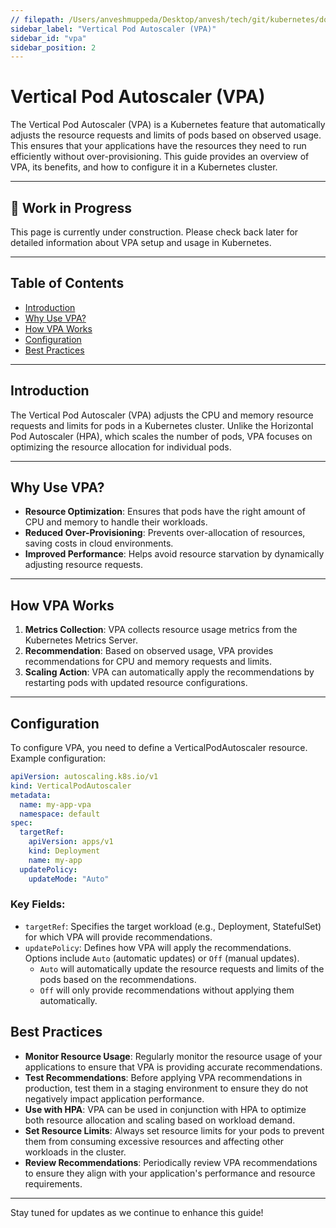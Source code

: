 ```yaml
---
// filepath: /Users/anveshmuppeda/Desktop/anvesh/tech/git/kubernetes/docs/scaling/vpa.md
sidebar_label: "Vertical Pod Autoscaler (VPA)"
sidebar_id: "vpa"
sidebar_position: 2
---
```


# Vertical Pod Autoscaler (VPA)

The Vertical Pod Autoscaler (VPA) is a Kubernetes feature that automatically adjusts the resource requests and limits of pods based on observed usage. This ensures that your applications have the resources they need to run efficiently without over-provisioning. This guide provides an overview of VPA, its benefits, and how to configure it in a Kubernetes cluster.

---

<div style={{ backgroundColor: '#f9f9f9', borderLeft: '4px solid #0078d4', padding: '1rem', margin: '1rem 0', borderRadius: '5px' }}>
    <h2 style={{ marginTop: 0 }}>🚧 Work in Progress</h2>
    <p>This page is currently under construction. Please check back later for detailed information about VPA setup and usage in Kubernetes.</p>
</div>

---

## Table of Contents
- [Introduction](#introduction)
- [Why Use VPA?](#why-use-vpa)
- [How VPA Works](#how-vpa-works)
- [Configuration](#configuration)
- [Best Practices](#best-practices)

---

## Introduction
The Vertical Pod Autoscaler (VPA) adjusts the CPU and memory resource requests and limits for pods in a Kubernetes cluster. Unlike the Horizontal Pod Autoscaler (HPA), which scales the number of pods, VPA focuses on optimizing the resource allocation for individual pods.

---

## Why Use VPA?
- **Resource Optimization**: Ensures that pods have the right amount of CPU and memory to handle their workloads.
- **Reduced Over-Provisioning**: Prevents over-allocation of resources, saving costs in cloud environments.
- **Improved Performance**: Helps avoid resource starvation by dynamically adjusting resource requests.

---

## How VPA Works
1. **Metrics Collection**: VPA collects resource usage metrics from the Kubernetes Metrics Server.
2. **Recommendation**: Based on observed usage, VPA provides recommendations for CPU and memory requests and limits.
3. **Scaling Action**: VPA can automatically apply the recommendations by restarting pods with updated resource configurations.

---

## Configuration
To configure VPA, you need to define a VerticalPodAutoscaler resource. Example configuration:

```yaml
apiVersion: autoscaling.k8s.io/v1
kind: VerticalPodAutoscaler
metadata:
  name: my-app-vpa
  namespace: default
spec:
  targetRef:
    apiVersion: apps/v1
    kind: Deployment
    name: my-app
  updatePolicy:
    updateMode: "Auto"
```

### Key Fields:
- `targetRef`: Specifies the target workload (e.g., Deployment, StatefulSet) for which VPA will provide recommendations.
- `updatePolicy`: Defines how VPA will apply the recommendations. Options include `Auto` (automatic updates) or `Off` (manual updates). 
   * `Auto` will automatically update the resource requests and limits of the pods based on the recommendations.
   * `Off` will only provide recommendations without applying them automatically.

## Best Practices
- **Monitor Resource Usage**: Regularly monitor the resource usage of your applications to ensure that VPA is providing accurate recommendations.
- **Test Recommendations**: Before applying VPA recommendations in production, test them in a staging environment to ensure they do not negatively impact application performance.
- **Use with HPA**: VPA can be used in conjunction with HPA to optimize both resource allocation and scaling based on workload demand.
- **Set Resource Limits**: Always set resource limits for your pods to prevent them from consuming excessive resources and affecting other workloads in the cluster.
- **Review Recommendations**: Periodically review VPA recommendations to ensure they align with your application's performance and resource requirements.

---

Stay tuned for updates as we continue to enhance this guide!
